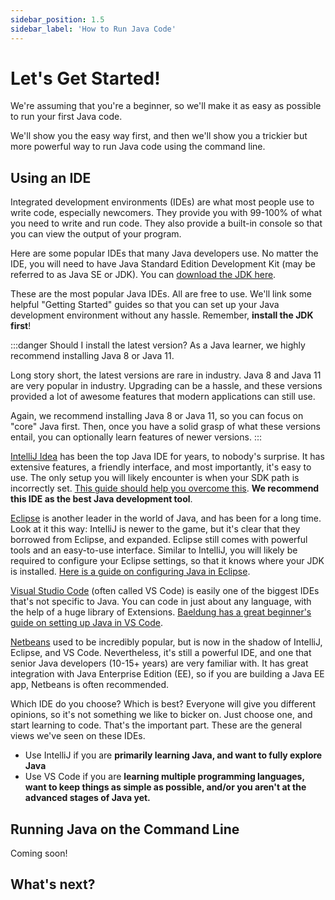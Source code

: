 ```yaml
---
sidebar_position: 1.5
sidebar_label: 'How to Run Java Code'
---
```


# Let's Get Started!

We're assuming that you're a beginner, so we'll make it as easy as possible to run your first Java code.

We'll show you the easy way first, and then we'll show you a trickier but more powerful way to run Java code using the command line.

## Using an IDE

Integrated development environments (IDEs) are what most people use to write code, especially newcomers. They provide you with 99-100% of what you need to write and run code. They also provide a built-in console so that you can view the output of your program.

Here are some popular IDEs that many Java developers use. No matter the IDE, you will need to have Java Standard Edition Development Kit (may be referred to as Java SE or JDK). You can [download the JDK here](https://www.oracle.com/java/technologies/downloads/).

These are the most popular Java IDEs. All are free to use. We'll link some helpful "Getting Started" guides so that you can set up your Java development environment without any hassle. Remember, **install the JDK first**!

:::danger Should I install the latest version?
As a Java learner, we highly recommend installing Java 8 or Java 11. 

Long story short, the latest versions are rare in industry. Java 8 and Java 11 are very popular in industry. Upgrading can be a hassle, and these versions provided a lot of awesome features that modern applications can still use.

Again, we recommend installing Java 8 or Java 11, so you can focus on "core" Java first. Then, once you have a solid grasp of what these versions entail, you can optionally learn features of newer versions.
:::

[IntelliJ Idea](https://www.jetbrains.com/idea/) has been the top Java IDE for years, to nobody's surprise. It has extensive features, a friendly interface, and most importantly, it's easy to use. The only setup you will likely encounter is when your SDK path is incorrectly set. [This guide should help you overcome this](https://www.jetbrains.com/idea/). **We recommend this IDE as the best Java development tool**.

[Eclipse](https://www.eclipse.org/downloads/) is another leader in the world of Java, and has been for a long time. Look at it this way: IntelliJ is newer to the game, but it's clear that they borrowed from Eclipse, and expanded. Eclipse still comes with powerful tools and an easy-to-use interface. Similar to IntelliJ, you will likely be required to configure your Eclipse settings, so that it knows where your JDK is installed. [Here is a guide on configuring Java in Eclipse](https://www.dummies.com/programming/java/how-to-configure-java-in-eclipse/).

[Visual Studio Code](https://code.visualstudio.com/download) (often called VS Code) is easily one of the biggest IDEs that's not specific to Java. You can code in just about any language, with the help of a huge library of Extensions. [Baeldung has a great beginner's guide on setting up Java in VS Code](https://www.baeldung.com/java-visual-studio-code).

[Netbeans](https://netbeans.apache.org/download/index.html) used to be incredibly popular, but is now in the shadow of IntelliJ, Eclipse, and VS Code. Nevertheless, it's still a powerful IDE, and one that senior Java developers (10-15+ years) are very familiar with. It has great integration with Java Enterprise Edition (EE), so if you are building a Java EE app, Netbeans is often recommended.

Which IDE do you choose? Which is best? Everyone will give you different opinions, so it's not something we like to bicker on. Just choose one, and start learning to code. That's the important part. These are the general views we've seen on these IDEs.
- Use IntelliJ if you are **primarily learning Java, and want to fully explore Java**
- Use VS Code if you are **learning multiple programming languages, want to keep things as simple as possible, and/or you aren't at the advanced stages of Java yet.**

## Running Java on the Command Line

Coming soon!

## What's next?


